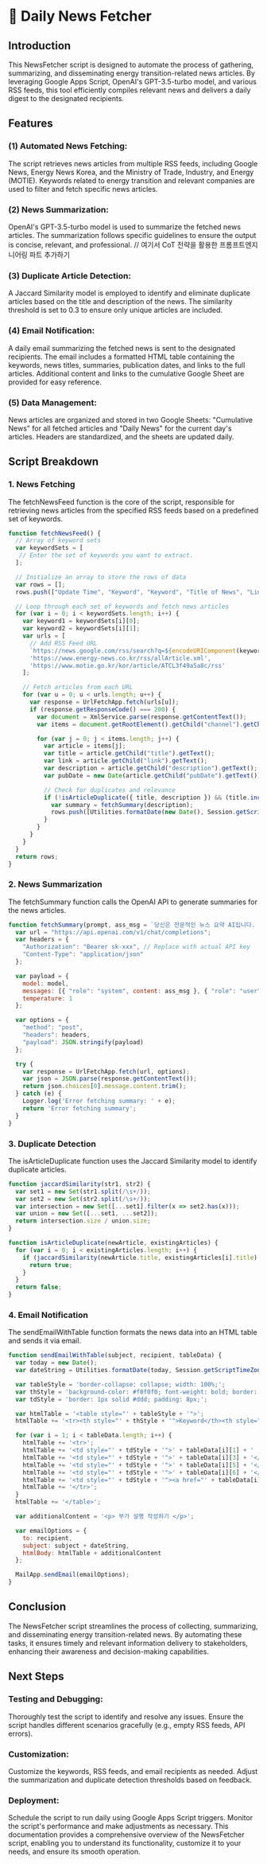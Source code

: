 # 📰 Daily News Fetcher

## Introduction
This NewsFetcher script is designed to automate the process of gathering, summarizing, and disseminating energy transition-related news articles. By leveraging Google Apps Script, OpenAI's GPT-3.5-turbo model, and various RSS feeds, this tool efficiently compiles relevant news and delivers a daily digest to the designated recipients.

## Features
### (1) Automated News Fetching:

The script retrieves news articles from multiple RSS feeds, including Google News, Energy News Korea, and the Ministry of Trade, Industry, and Energy (MOTIE).
Keywords related to energy transition and relevant companies are used to filter and fetch specific news articles.

### (2) News Summarization:

OpenAI's GPT-3.5-turbo model is used to summarize the fetched news articles.
The summarization follows specific guidelines to ensure the output is concise, relevant, and professional. // 여기서 CoT 전략을 활용한 프롬프트엔지니어링 파트 추가하기 

### (3) Duplicate Article Detection:

A Jaccard Similarity model is employed to identify and eliminate duplicate articles based on the title and description of the news.
The similarity threshold is set to 0.3 to ensure only unique articles are included.

### (4) Email Notification:

A daily email summarizing the fetched news is sent to the designated recipients.
The email includes a formatted HTML table containing the keywords, news titles, summaries, publication dates, and links to the full articles.
Additional content and links to the cumulative Google Sheet are provided for easy reference.

### (5) Data Management:

News articles are organized and stored in two Google Sheets: "Cumulative News" for all fetched articles and "Daily News" for the current day's articles.
Headers are standardized, and the sheets are updated daily.

## Script Breakdown
### 1. News Fetching
The fetchNewsFeed function is the core of the script, responsible for retrieving news articles from the specified RSS feeds based on a predefined set of keywords.

```javascript
function fetchNewsFeed() {
  // Array of keyword sets
  var keywordSets = [
   // Enter the set of keywords you want to extract.
  ];

  // Initialize an array to store the rows of data
  var rows = [];
  rows.push(["Update Time", "Keyword", "Keyword", "Title of News", "Link to News Article", "News Summary", "Date of Publication"]);

  // Loop through each set of keywords and fetch news articles
  for (var i = 0; i < keywordSets.length; i++) {
    var keyword1 = keywordSets[i][0];
    var keyword2 = keywordSets[i][1];
    var urls = [
      // Add RSS Feed URL
      `https://news.google.com/rss/search?q=${encodeURIComponent(keyword1)}+${encodeURIComponent(keyword2)}&hl=ko&gl=KR&ceid=KR:ko`,
      'https://www.energy-news.co.kr/rss/allArticle.xml',
      'https://www.motie.go.kr/kor/article/ATCL3f49a5a8c/rss'
    ];

    // Fetch articles from each URL
    for (var u = 0; u < urls.length; u++) {
      var response = UrlFetchApp.fetch(urls[u]);
      if (response.getResponseCode() === 200) {
        var document = XmlService.parse(response.getContentText());
        var items = document.getRootElement().getChild("channel").getChildren("item");

        for (var j = 0; j < items.length; j++) {
          var article = items[j];
          var title = article.getChild("title").getText();
          var link = article.getChild("link").getText();
          var description = article.getChild("description").getText();
          var pubDate = new Date(article.getChild("pubDate").getText());

          // Check for duplicates and relevance
          if (!isArticleDuplicate({ title, description }) && (title.includes(keyword1) && title.includes(keyword2) || description.includes(keyword1) && description.includes(keyword2))) {
            var summary = fetchSummary(description);
            rows.push([Utilities.formatDate(new Date(), Session.getScriptTimeZone(), "yyyy-MM-dd HH:mm"), keyword1, keyword2, title, link, summary, Utilities.formatDate(pubDate, Session.getScriptTimeZone(), "yyyy-MM-dd HH:mm")]);
          }
        }
      }
    }
  }
  return rows;
}
```

### 2. News Summarization
The fetchSummary function calls the OpenAI API to generate summaries for the news articles.

```javascript
function fetchSummary(prompt, ass_msg = `당신은 전문적인 뉴스 요약 AI입니다. 주어진 기사를 다음 지침에 따라 요약해 주세요: ...`, model="gpt-3.5-turbo") {
  var url = "https://api.openai.com/v1/chat/completions";
  var headers = {
    "Authorization": "Bearer sk-xxx", // Replace with actual API key
    "Content-Type": "application/json"
  };

  var payload = {
    model: model,
    messages: [{ "role": "system", content: ass_msg }, { "role": "user", content: prompt }],
    temperature: 1
  };

  var options = {
    "method": "post",
    "headers": headers,
    "payload": JSON.stringify(payload)
  };

  try {
    var response = UrlFetchApp.fetch(url, options);
    var json = JSON.parse(response.getContentText());
    return json.choices[0].message.content.trim();
  } catch (e) {
    Logger.log('Error fetching summary: ' + e);
    return 'Error fetching summary';
  }
}
```

### 3. Duplicate Detection
The isArticleDuplicate function uses the Jaccard Similarity model to identify duplicate articles.

```javascript
function jaccardSimilarity(str1, str2) {
  var set1 = new Set(str1.split(/\s+/));
  var set2 = new Set(str2.split(/\s+/));
  var intersection = new Set([...set1].filter(x => set2.has(x)));
  var union = new Set([...set1, ...set2]);
  return intersection.size / union.size;
}

function isArticleDuplicate(newArticle, existingArticles) {
  for (var i = 0; i < existingArticles.length; i++) {
    if (jaccardSimilarity(newArticle.title, existingArticles[i].title) > 0.5 || jaccardSimilarity(newArticle.description, existingArticles[i].description) > 0.5) {
      return true;
    }
  }
  return false;
}
```

### 4. Email Notification
The sendEmailWithTable function formats the news data into an HTML table and sends it via email.

```javascript
function sendEmailWithTable(subject, recipient, tableData) {
  var today = new Date();
  var dateString = Utilities.formatDate(today, Session.getScriptTimeZone(), "yyyy년 MM월 dd일");

  var tableStyle = 'border-collapse: collapse; width: 100%;';
  var thStyle = 'background-color: #f0f0f0; font-weight: bold; border: 2px solid #ddd; padding: 8px; text-align: left;';
  var tdStyle = 'border: 1px solid #ddd; padding: 8px;';

  var htmlTable = '<table style="' + tableStyle + '">';
  htmlTable += '<tr><th style="' + thStyle + '">Keyword</th><th style="' + thStyle + '">Title of News</th><th style="' + thStyle + '">News Summary</th><th style="' + thStyle + '">Date of Publication</th><th style="' + thStyle + '">Link to News Article</th></tr>';

  for (var i = 1; i < tableData.length; i++) {
    htmlTable += '<tr>';
    htmlTable += '<td style="' + tdStyle + '">' + tableData[i][1] + ' ' + tableData[i][2] + '</td>';
    htmlTable += '<td style="' + tdStyle + '">' + tableData[i][3] + '</td>';
    htmlTable += '<td style="' + tdStyle + '">' + tableData[i][5] + '</td>';
    htmlTable += '<td style="' + tdStyle + '">' + tableData[i][6] + '</td>';
    htmlTable += '<td style="' + tdStyle + '"><a href="' + tableData[i][4] + '">Link</a></td>';
    htmlTable += '</tr>';
  }
  htmlTable += '</table>';

  var additionalContent = '<p> 부가 설명 작성하기 </p>';

  var emailOptions = {
    to: recipient,
    subject: subject + dateString,
    htmlBody: htmlTable + additionalContent
  };

  MailApp.sendEmail(emailOptions);
}
```

## Conclusion
The NewsFetcher script streamlines the process of collecting, summarizing, and disseminating energy transition-related news. By automating these tasks, it ensures timely and relevant information delivery to stakeholders, enhancing their awareness and decision-making capabilities.

## Next Steps
### Testing and Debugging:

Thoroughly test the script to identify and resolve any issues.
Ensure the script handles different scenarios gracefully (e.g., empty RSS feeds, API errors).

### Customization:

Customize the keywords, RSS feeds, and email recipients as needed.
Adjust the summarization and duplicate detection thresholds based on feedback.

### Deployment:

Schedule the script to run daily using Google Apps Script triggers.
Monitor the script's performance and make adjustments as necessary.
This documentation provides a comprehensive overview of the NewsFetcher script, enabling you to understand its functionality, customize it to your needs, and ensure its smooth operation.


